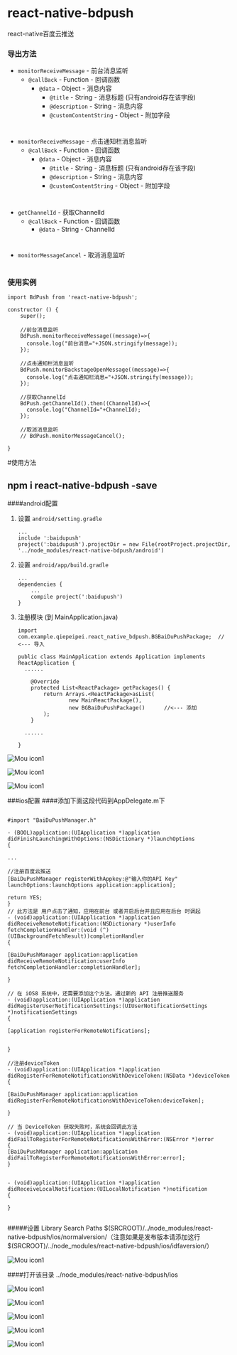 # react-native-bdpush
react-native百度云推送
### 导出方法
- `monitorReceiveMessage` - 前台消息监听
    - `@callBack` - Function - 回调函数
    	- `@data` - Object - 消息内容
    	    - `@title` - String - 消息标题 (只有android存在该字段)
            - `@description` - String - 消息内容
            - `@customContentString` - Object - 附加字段

# 


- `monitorReceiveMessage` - 点击通知栏消息监听
    - `@callBack` - Function - 回调函数
    	- `@data` - Object - 消息内容
    	    - `@title` - String - 消息标题 (只有android存在该字段)
            - `@description` - String - 消息内容
            - `@customContentString` - Object - 附加字段

# 
        
- `getChannelId` - 获取ChannelId
    - `@callBack` - Function - 回调函数
    	- `@data` - String - ChannelId

# 

- `monitorMessageCancel` - 取消消息监听

# 

### 使用实例

	import BdPush from 'react-native-bdpush';
	
	constructor () {
        super();
        
        //前台消息监听
        BdPush.monitorReceiveMessage((message)=>{
          console.log("前台消息="+JSON.stringify(message));
        });
    
        //点击通知栏消息监听
        BdPush.monitorBackstageOpenMessage((message)=>{
          console.log("点击通知栏消息="+JSON.stringify(message));
        });
    
        //获取ChannelId
        BdPush.getChannelId().then((ChannelId)=>{
          console.log("ChannelId="+ChannelId);
        });
    
        //取消消息监听
        // BdPush.monitorMessageCancel();
    
    }
	 
	
#使用方法
## npm i react-native-bdpush -save
####android配置
1. 设置 `android/setting.gradle`

    ```
    ...
    include ':baidupush'
    project(':baidupush').projectDir = new File(rootProject.projectDir, '../node_modules/react-native-bdpush/android')
	
    ```

2. 设置 `android/app/build.gradle`

    ```
    ...
    dependencies {
        ...
        compile project(':baidupush')
    }
    ```
    
3. 注册模块 (到 MainApplication.java)

    ```
    import com.example.qiepeipei.react_native_bdpush.BGBaiDuPushPackage;  // <--- 导入

    public class MainApplication extends Application implements ReactApplication {
      ......

        @Override
    	protected List<ReactPackage> getPackages() {
      		return Arrays.<ReactPackage>asList(
          			new MainReactPackage(),
          			new BGBaiDuPushPackage()      //<--- 添加
      		);
    	} 

      ......

    }
    ```
    
![Mou icon1](/assets/a1.png)
	
![Mou icon1](/assets/a3.png)

![Mou icon1](/assets/a3.png)

###ios配置
####添加下面这段代码到AppDelegate.m下

   ```
   
#import "BaiDuPushManager.h"

- (BOOL)application:(UIApplication *)application didFinishLaunchingWithOptions:(NSDictionary *)launchOptions
{

  ...
  
  //注册百度云推送
  [BaiDuPushManager registerWithAppkey:@"输入你的API Key" launchOptions:launchOptions application:application];
  
  return YES;
}
// 此方法是 用户点击了通知，应用在前台 或者开启后台并且应用在后台 时调起
- (void)application:(UIApplication *)application didReceiveRemoteNotification:(NSDictionary *)userInfo fetchCompletionHandler:(void (^)(UIBackgroundFetchResult))completionHandler
{
  
  [BaiDuPushManager application:application didReceiveRemoteNotification:userInfo fetchCompletionHandler:completionHandler];
  
}

// 在 iOS8 系统中，还需要添加这个方法。通过新的 API 注册推送服务
- (void)application:(UIApplication *)application didRegisterUserNotificationSettings:(UIUserNotificationSettings *)notificationSettings
{
  
  [application registerForRemoteNotifications];
  
  
}

//注册deviceToken
- (void)application:(UIApplication *)application didRegisterForRemoteNotificationsWithDeviceToken:(NSData *)deviceToken
{
  
  [BaiDuPushManager application:application didRegisterForRemoteNotificationsWithDeviceToken:deviceToken];
  
}

// 当 DeviceToken 获取失败时，系统会回调此方法
- (void)application:(UIApplication *)application didFailToRegisterForRemoteNotificationsWithError:(NSError *)error
{
  [BaiDuPushManager application:application didFailToRegisterForRemoteNotificationsWithError:error];
}


- (void)application:(UIApplication *)application didReceiveLocalNotification:(UILocalNotification *)notification
{

}


   ```
#####设置 Library Search Paths $(SRCROOT)/../node_modules/react-native-bdpush/ios/normalversion/（注意如果是发布版本请添加这行 $(SRCROOT)/../node_modules/react-native-bdpush/ios/idfaversion/）

![Mou icon1](/assets/b1.png)

####打开该目录 ../node_modules/react-native-bdpush/ios


![Mou icon1](/assets/b2.png)


![Mou icon1](/assets/b3.png)


![Mou icon1](/assets/b4.png)


![Mou icon1](/assets/b2.png)


![Mou icon1](/assets/b5.png)

